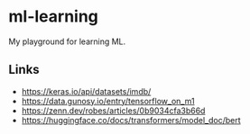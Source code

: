 # ml-learning
My playground for learning ML.  

## Links
- https://keras.io/api/datasets/imdb/
- https://data.gunosy.io/entry/tensorflow_on_m1
- https://zenn.dev/robes/articles/0b9034cfa3b66d
- https://huggingface.co/docs/transformers/model_doc/bert
